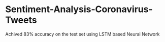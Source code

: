 # Sentiment-Analysis-Coronavirus-Tweets

Achived 83% accuracy on the test set using LSTM based Neural Network
